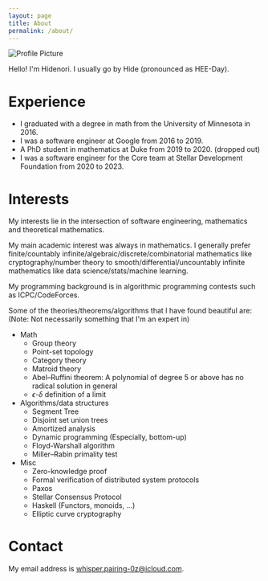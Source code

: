 ```yaml
---
layout: page
title: About
permalink: /about/
---
```


<img src="{{ site.baseurl }}/assets/profile.jpg" title="Profile Picture" class="profile">

Hello!
I'm Hidenori.
I usually go by Hide (pronounced as HEE-Day).

# Experience

* I graduated with a degree in math from the University of Minnesota in 2016.
* I was a software engineer at Google from 2016 to 2019.
* A PhD student in mathematics at Duke from 2019 to 2020. (dropped out)
* I was a software engineer for the Core team at Stellar Development Foundation from 2020 to 2023.

# Interests
My interests lie in the intersection of software engineering, mathematics and theoretical mathematics.

My main academic interest was always in mathematics.
I generally prefer finite/countably infinite/algebraic/discrete/combinatorial mathematics like cryptography/number theory to smooth/differential/uncountably infinite mathematics like data science/stats/machine learning.

My programming background is in algorithmic programming contests such as ICPC/CodeForces.

Some of the theories/theorems/algorithms that I have found beautiful are:
(Note: Not necessarily something that I'm an expert in)


- Math
    - Group theory
    - Point-set topology
    - Category theory
    - Matroid theory
    - Abel–Ruffini theorem: A polynomial of degree 5 or above has no radical solution in general
    - $\epsilon\text{-}\delta$ definition of a limit
- Algorithms/data structures
    - Segment Tree
    - Disjoint set union trees
    - Amortized analysis
    - Dynamic programming (Especially, bottom-up)
    - Floyd-Warshall algorithm
    - Miller–Rabin primality test
- Misc
    - Zero-knowledge proof
    - Formal verification of distributed system protocols
    - Paxos
    - Stellar Consensus Protocol
    - Haskell (Functors, monoids, ...)
    - Elliptic curve cryptography

# Contact
My email address is whisper.pairing-0z@icloud.com.

